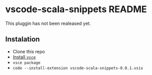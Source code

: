 # vscode-scala-snippets README

This pluggin has not been realeased yet.

## Instalation

* Clone this repo
* [Install `vsce`](https://code.visualstudio.com/api/working-with-extensions/publishing-extension#installation)
* `vsce package`
* `code --install-extension vscode-scala-snippets-0.0.1.vsix`

